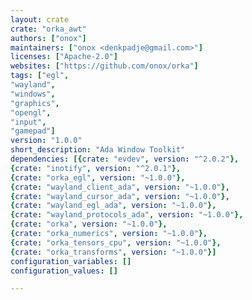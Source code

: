 ```yaml
---
layout: crate
crate: "orka_awt"
authors: ["onox"]
maintainers: ["onox <denkpadje@gmail.com>"]
licenses: ["Apache-2.0"]
websites: ["https://github.com/onox/orka"]
tags: ["egl",
"wayland",
"windows",
"graphics",
"opengl",
"input",
"gamepad"]
version: "1.0.0"
short_description: "Ada Window Toolkit"
dependencies: [{crate: "evdev", version: "^2.0.2"},
{crate: "inotify", version: "^2.0.1"},
{crate: "orka_egl", version: "~1.0.0"},
{crate: "wayland_client_ada", version: "~1.0.0"},
{crate: "wayland_cursor_ada", version: "~1.0.0"},
{crate: "wayland_egl_ada", version: "~1.0.0"},
{crate: "wayland_protocols_ada", version: "~1.0.0"},
{crate: "orka", version: "~1.0.0"},
{crate: "orka_numerics", version: "~1.0.0"},
{crate: "orka_tensors_cpu", version: "~1.0.0"},
{crate: "orka_transforms", version: "~1.0.0"}]
configuration_variables: []
configuration_values: []

---
```



